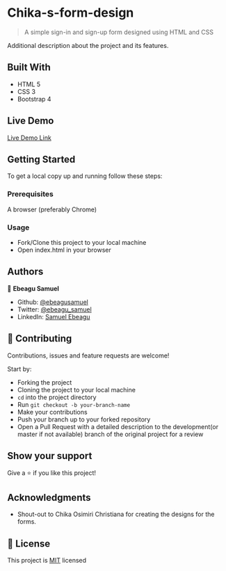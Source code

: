 # Chika-s-form-design

> A simple sign-in and sign-up form designed using HTML and CSS

Additional description about the project and its features.

## Built With

- HTML 5
- CSS 3
- Bootstrap 4

## Live Demo

[Live Demo Link](https://raw.githack.com/ebeagusamuel/Chika-s-form-design/master/sign-in.html)

## Getting Started

To get a local copy up and running follow these steps:

### Prerequisites

A browser (preferably Chrome)

### Usage

- Fork/Clone this project to your local machine
- Open index.html in your browser

## Authors

👤 **Ebeagu Samuel**

- Github: [@ebeagusamuel](https://github.com/ebeagusamuel)
- Twitter: [@ebeagu_samuel](https://twitter.com/ebeagu_samuel)
- LinkedIn: [Samuel Ebeagu](linkedin.com/in/samuel-ebeagu-7b4617110)

## 🤝 Contributing

Contributions, issues and feature requests are welcome!

Start by:

- Forking the project
- Cloning the project to your local machine
- `cd` into the project directory
- Run `git checkout -b your-branch-name`
- Make your contributions
- Push your branch up to your forked repository
- Open a Pull Request with a detailed description to the development(or master if not available) branch of the original project for a review

## Show your support

Give a ⭐️ if you like this project!

## Acknowledgments

- Shout-out to Chika Osimiri Christiana for creating the designs for the forms. 

## 📝 License

This project is [MIT](LICENSE.md) licensed
